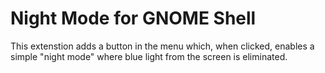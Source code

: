 Night Mode for GNOME Shell
==========================

This extenstion adds a button in the menu which, when clicked, enables a simple "night mode" where blue light from the screen is eliminated.

